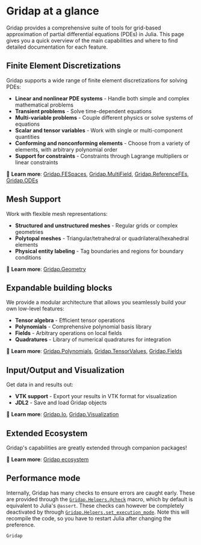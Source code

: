 # Gridap at a glance

Gridap provides a comprehensive suite of tools for grid-based approximation of partial differential equations (PDEs) in Julia. This page gives you a quick overview of the main capabilities and where to find detailed documentation for each feature.

## Finite Element Discretizations

Gridap supports a wide range of finite element discretizations for solving PDEs:

- **Linear and nonlinear PDE systems** - Handle both simple and complex mathematical problems
- **Transient problems** - Solve time-dependent equations
- **Multi-variable problems** - Couple different physics or solve systems of equations
- **Scalar and tensor variables** - Work with single or multi-component quantities
- **Conforming and nonconforming elements** - Choose from a variety of elements, with arbitrary polynomial order
- **Support for constraints** - Constraints through Lagrange multipliers or linear constraints

📖 **Learn more**: [Gridap.FESpaces](@ref), [Gridap.MultiField](@ref), [Gridap.ReferenceFEs](@ref), [Gridap.ODEs](@ref)

## Mesh Support

Work with flexible mesh representations:

- **Structured and unstructured meshes** - Regular grids or complex geometries
- **Polytopal meshes** - Triangular/tetrahedral or quadrilateral/hexahedral elements
- **Physical entity labeling** - Tag boundaries and regions for boundary conditions

📖 **Learn more**: [Gridap.Geometry](@ref)

## Expandable building blocks

We provide a modular architecture that allows you seamlessly build your own low-level features:

- **Tensor algebra** - Efficient tensor operations
- **Polynomials** - Comprehensive polynomial basis library
- **Fields** - Arbitrary operations on local fields
- **Quadratures** - Library of numerical quadratures for integration

📖 **Learn more**: [Gridap.Polynomials](@ref), [Gridap.TensorValues](@ref), [Gridap.Fields](@ref)

## Input/Output and Visualization

Get data in and results out:

- **VTK support** - Export your results in VTK format for visualization
- **JDL2** - Save and load Gridap objects

📖 **Learn more**: [Gridap.Io](@ref), [Gridap.Visualization](@ref)

## Extended Ecosystem

Gridap's capabilities are greatly extended through companion packages!

📖 **Learn more**: [Gridap ecosystem](@ref)

## Performance mode

Internally, Gridap has many checks to ensure errors are caught early. These are provided through the [`Gridap.Helpers.@check`](@ref) macro, which by default is equivalent to Julia's `@assert`. These checks can however be completely deactivated by through [`Gridap.Helpers.set_execution_mode`](@ref). Note this will recompile the code, so you have to restart Julia after changing the preference.

```@docs
Gridap
```
